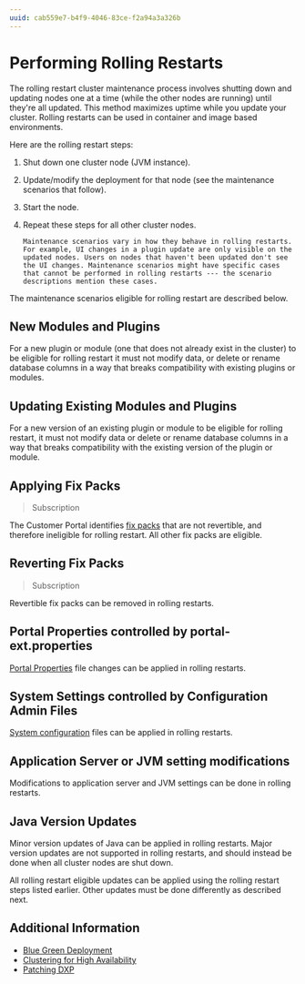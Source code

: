 ```yaml
---
uuid: cab559e7-b4f9-4046-83ce-f2a94a3a326b
---
```

# Performing Rolling Restarts

The rolling restart cluster maintenance process involves shutting down and updating nodes one at a time (while the other nodes are running) until they're all updated. This method maximizes uptime while you update your cluster. Rolling restarts can be used in container and image based environments.

Here are the rolling restart steps:

1. Shut down one cluster node (JVM instance).

1. Update/modify the deployment for that node (see the maintenance scenarios that follow).

1. Start the node.

1. Repeat these steps for all other cluster nodes.

    ```{note}
    Maintenance scenarios vary in how they behave in rolling restarts. For example, UI changes in a plugin update are only visible on the updated nodes. Users on nodes that haven't been updated don't see the UI changes. Maintenance scenarios might have specific cases that cannot be performed in rolling restarts --- the scenario descriptions mention these cases.
    ```

The maintenance scenarios eligible for rolling restart are described below.

## New Modules and Plugins

For a new plugin or module (one that does not already exist in the cluster) to be eligible for rolling restart it must not modify data, or delete or rename database columns in a way that breaks compatibility with existing plugins or modules.

## Updating Existing Modules and Plugins

For a new version of an existing plugin or module to be eligible for rolling restart, it must not modify data or delete or rename database columns in a way that breaks compatibility with the existing version of the plugin or module.

## Applying Fix Packs

> Subscription

The Customer Portal identifies [fix packs](../patching-dxp-7-3-and-earlier.md) that are not revertible, and therefore ineligible for rolling restart. All other fix packs are eligible.

## Reverting Fix Packs

> Subscription

Revertible fix packs can be removed in rolling restarts.

## Portal Properties controlled by portal-ext.properties

[Portal Properties](../../reference/portal-properties.md) file changes can be applied in rolling restarts.

## System Settings controlled by Configuration Admin Files

[System configuration](../../reference/system-properties.md) files can be applied in rolling restarts.

## Application Server or JVM setting modifications

Modifications to application server and JVM settings can be done in rolling restarts.

## Java Version Updates

Minor version updates of Java can be applied in rolling restarts. Major version updates are not supported in rolling restarts, and should instead be done when all cluster nodes are shut down.

All rolling restart eligible updates can be applied using the rolling restart steps listed earlier. Other updates must be done differently as described next.

## Additional Information

* [Blue Green Deployment](./blue-green-deployments.md)
* [Clustering for High Availability](../../setting-up-liferay/clustering-for-high-availability.md)
* [Patching DXP](../patching-dxp-7-3-and-earlier.md)
